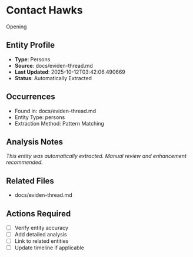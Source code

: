 # Contact Hawks
Opening

## Entity Profile
- **Type**: Persons
- **Source**: docs/eviden-thread.md
- **Last Updated**: 2025-10-12T03:42:06.490669
- **Status**: Automatically Extracted

## Occurrences
- Found in: docs/eviden-thread.md
- Entity Type: persons
- Extraction Method: Pattern Matching

## Analysis Notes
*This entity was automatically extracted. Manual review and enhancement recommended.*

## Related Files
- docs/eviden-thread.md

## Actions Required
- [ ] Verify entity accuracy
- [ ] Add detailed analysis
- [ ] Link to related entities
- [ ] Update timeline if applicable

